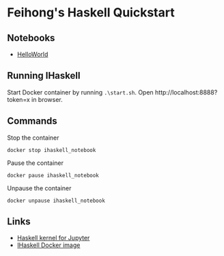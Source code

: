 # Feihong's Haskell Quickstart

## Notebooks

- [HelloWorld](https://nbviewer.jupyter.org/github/feihong/haskell-quickstart/blob/master/HelloWorld.ipynb)

## Running IHaskell

Start Docker container by running `.\start.sh`. Open http://localhost:8888?token=x in browser.

## Commands

Stop the container

    docker stop ihaskell_notebook

Pause the container

    docker pause ihaskell_notebook

Unpause the container

    docker unpause ihaskell_notebook

## Links

- [Haskell kernel for Jupyter](https://github.com/gibiansky/IHaskell)
- [IHaskell Docker image](https://github.com/jamesdbrock/ihaskell-notebook)
